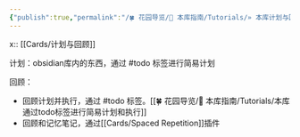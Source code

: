 ```yaml
---
{"publish":true,"permalink":"/🍀 花园导览/🧰 本库指南/Tutorials/» 本库计划与回顾工作流.md","title":"» 本库计划与回顾工作流","created":"2022-08-04","modified":"2023-03-14","published":"2025-07-07T13:02:28.654+08:00","tags":["todo"],"cssclasses":""}
---
```


x:: [[Cards/计划与回顾]]

计划：obsidian库内的东西，通过 #todo 标签进行简易计划

回顾：

- 回顾计划并执行，通过 #todo 标签。[[🍀 花园导览/🧰 本库指南/Tutorials/本库通过todo标签进行简易计划和执行]]
- 回顾和记忆笔记，通过[[Cards/Spaced Repetition]]插件